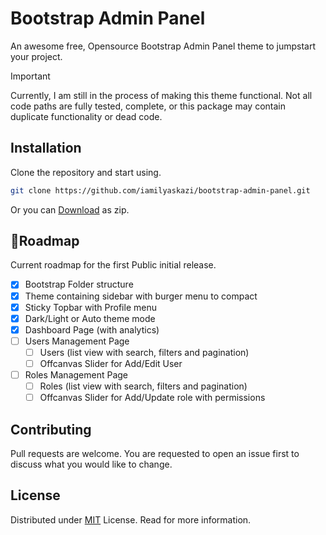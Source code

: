 # Bootstrap Admin Panel

An awesome free, Opensource Bootstrap Admin Panel theme to jumpstart your project.

> [!IMPORTANT]
> Currently, I am still in the process of making this theme functional.
> Not all code paths are fully tested, complete, or this package
> may contain duplicate functionality or dead code.

## Installation

Clone the repository and start using.

```bash
git clone https://github.com/iamilyaskazi/bootstrap-admin-panel.git
```

Or you can [Download](https://github.com/iamilyaskazi/bootstrap-admin-panel/archive/refs/heads/main.zip) as zip.

## 🚧Roadmap

Current roadmap for the first Public initial release.

- [x] Bootstrap Folder structure
- [x] Theme containing sidebar with burger menu to compact
- [x] Sticky Topbar with Profile menu
- [x] Dark/Light or Auto theme mode
- [x] Dashboard Page (with analytics)
- [ ] Users Management Page
  - [ ] Users (list view with search, filters and pagination)
  - [ ] Offcanvas Slider for Add/Edit User
- [ ] Roles Management Page
  - [ ] Roles (list view with search, filters and pagination)
  - [ ] Offcanvas Slider for Add/Update role with permissions

## Contributing

Pull requests are welcome. You are requested to open an issue first to discuss what you would like to change.

## License

Distributed under [MIT](https://github.com/iamilyaskazi/bootstrap-admin-panel/blob/main/LICENSE) License. Read for more information.
